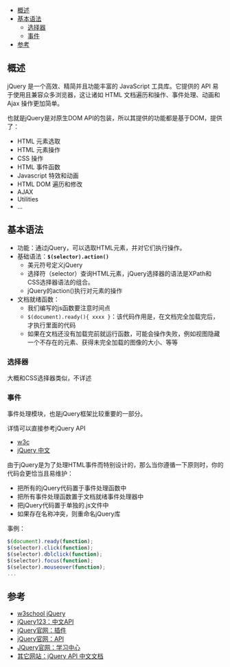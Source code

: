 <!-- TOC -->

- [概述](#概述)
- [基本语法](#基本语法)
    - [选择器](#选择器)
    - [事件](#事件)
- [参考](#参考)

<!-- /TOC -->

## 概述

jQuery 是一个高效、精简并且功能丰富的 JavaScript 工具库。它提供的 API 易于使用且兼容众多浏览器，这让诸如 HTML 文档遍历和操作、事件处理、动画和 Ajax 操作更加简单。

也就是jQuery是对原生DOM API的包装，所以其提供的功能都是基于DOM，提供了：
- HTML 元素选取
- HTML 元素操作
- CSS 操作
- HTML 事件函数
- Javascript 特效和动画
- HTML DOM 遍历和修改
- AJAX
- Utilities
- ...

## 基本语法

- 功能：通过jQuery，可以选取HTML元素，并对它们执行操作。
- 基础语法：**`$(selector).action()`**
    - 美元符号定义jQuery
    - 选择符（selector）查询HTML元素，jQuery选择器的语法是XPath和CSS选择器语法的组合。
    - jQuery的action()执行对元素的操作
- 文档就绪函数：
    - 我们编写的js函数要注意时间点
    - `$(document).ready(){ xxxx }`：该代码作用是，在文档完全加载完后，才执行里面的代码
    - 如果在文档还没有加载完前就运行函数，可能会操作失败，例如视图隐藏一个不存在的元素、获得未完全加载的图像的大小、等等

### 选择器

大概和CSS选择器类似，不详述

### 事件

事件处理模块，也是jQuery框架比较重要的一部分。

详情可以直接参考jQuery API
- [w3c](http://www.w3school.com.cn/jquery/jquery_reference.asp)
- [jQuery 中文](https://www.jquery123.com/)

由于jQuery是为了处理HTML事件而特别设计的，那么当你遵循一下原则时，你的代码会更恰当且易维护：
- 把所有的jQuery代码置于事件处理函数中
- 把所有事件处理函数置于文档就绪事件处理器中
- 把jQuery代码置于单独的.js文件中
- 如果存在名称冲突，则重命名jQuery库


事例：
```javascript
$(document).ready(function);
$(selector).click(function);
$(selector).dblclick(function);
$(selector).focus(function);
$(selector).mouseover(function);
...
```
## 参考

- [w3school jQuery](http://www.w3school.com.cn/jquery/index.asp)
- [jQuery123：中文API](https://www.jquery123.com/)
- [jQuery官网：插件](http://plugins.jquery.com/)
- [jQuery官网：API](https://api.jquery.com/)
- [JQuery官网：学习中心](https://learn.jquery.com/)
- [其它网站：jQuery API 中文文档](https://www.html.cn/jqapi-1.9/)


